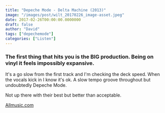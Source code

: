 ```yaml
---
title: "Depeche Mode - Delta Machine (2013)"
image: "/images/post/wilt_20170226_image-asset.jpeg"
date: 2017-02-26T00:00:00.0000000
draft: false
author: "David"
tags: ["depechemode"]
categories: ["Listen"]
---
```

### The first thing that hits you is the BIG production. Being on vinyl it feels impossibly expansive.   
It's a go slow from the first track and I'm checking the deck speed. When the vocals kick in I know it's ok. A slow tempo groove throughout but undoubtedly Depeche Mode. 

 Not up there with their best but better than acceptable.

 [Allmusic.com](http://www.allmusic.com/album/delta-machine-mw0002485570)